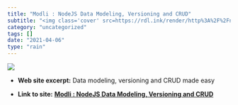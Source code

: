 ```yaml
---
title: "Modli : NodeJS Data Modeling, Versioning and CRUD"
subtitle: "<img class='cover' src=https://rdl.ink/render/http%3A%2F%2Fnode-modli.github.io%2Fmodli>"
category: "uncategorized"
tags: []
date: "2021-04-06"
type: "rain"
---
```

<img class="cover" src=https://rdl.ink/render/http%3A%2F%2Fnode-modli.github.io%2Fmodli>



* **Web site excerpt:** Data modeling, versioning and CRUD made easy

* **Link to site:** **[Modli : NodeJS Data Modeling, Versioning and CRUD](http://node-modli.github.io/modli)**